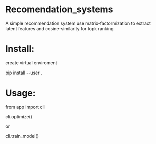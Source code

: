 # Recomendation_systems
A simple recommendation system use matrix-factormization to extract latent features and cosine-similarity for topk ranking
# Install:
create virtual enviroment

pip install --user .

# Usage:
from app import cli

cli.optimize()

or 

cli.train_model()
